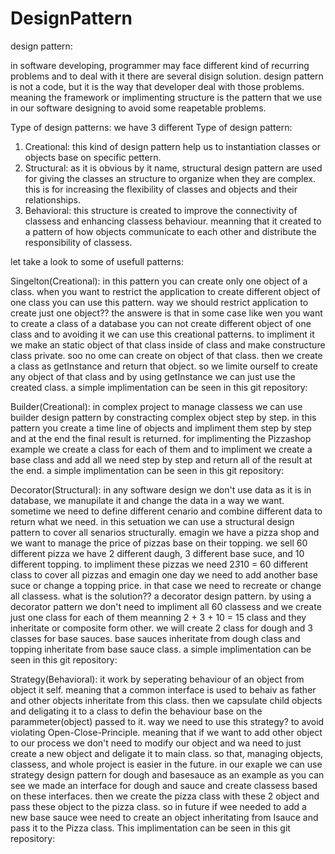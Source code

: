 # DesignPattern


design pattern:

in software developing, programmer may face different kind of recurring  problems and to deal with it there are several disign solution.
design pattern is not a code, but it is the way that developer deal with those problems. meaning the framework or implimenting structure is the pattern that we use in our software designing to avoid some reapetable problems.

Type of design patterns:
we have 3 different Type of design pattern:
1. Creational: this kind of design pattern help us to instantiation classes or objects base on specific pettern.
2. Structural: as it is obvious by it name, structural design pattern are used for giving the classes an structure to organize when they are complex. this is for increasing the flexibility of classes and objects and their relationships.
3. Behavioral: this structure is created to improve the connectivity of classess and enhancing classess behaviour. meanning that it created to a pattern of how objects communicate to each other and distribute the responsibility of classess.

let take a look to some of usefull patterns:

Singelton(Creational):
	in this pattern you can create only one object of a class. when you want to restrict the application to create different object of one class you can use this pattern.
	way we should restrict application to create just one object?? the answere is that in some case like wen you want to create a class of a database you can not create different object of one class and to avoiding it we can use this creational patterns.
	to impliment it we make an static object of that class inside of class and make constructure class private. soo no ome can create on object of that class. then we create a class as getInstance and return that object. so we limite ourself to create any object of that class and by using getInstance we can just use the created class.
	a simple implimentation can be seen in this git repository:
	
	
Builder(Creational):
	in complex project to manage classess we can use builder design pattern by constracting complex object step by step. in this pattern you create a time line of objects and impliment them step by step and at the end the final result is returned.
	for implimenting the Pizzashop example we create a class for each of them and to impliment we create a base class and add all we need step by step and return all of the result at the end.
	a simple implimentation can be seen in this git repository:

Decorator(Structural):
	in any software design we don't use data as it is in database, we manupilate it and change the data in a way we want. 
	sometime we need to define different cenario and combine different data to return what we need. in this setuation we can use a structural design pattern to cover all senarios structurally.
	emagin we have a pizza shop and we want to manage the price of pizzas base on their topping. we sell 60 different pizza 
	we have 2 different daugh, 3 different base suce, and 10 different topping. to impliment these pizzas we need 2*3*10 = 60 different class to cover all pizzas and emagin one day we need to add another base suce or change a topping price. in that case we need to recreate or change all classess.
	what is the solution?? a decorator design pattern.
	by using a decorator pattern we don't need to impliment all 60 classess and we create just one class for each of them meanning 2 + 3 + 10 = 15 class and they inheritate or composite form other.
	we will create 2 class for dough and 3 classes for base sauces. base sauces inheritate from dough class and topping inheritate from base sauce class.
	a simple implimentation can be seen in this git repository:
	
Strategy(Behavioral):
	it work by seperating behaviour of an object from object it self. meaning that a common interface is used to behaiv as father and other objects inheritate from this class. then we capsulate child objects and deligating it to a class to defin the behaviour base on the parammeter(object) passed to it.
	way we need to use this strategy? to avoid violating Open-Close-Principle. meaning that if we want to add other object to our process we don't need to modify our object and wa need to just create a new object and deligate it to main class. so that, managing objects, classess, and whole project is easier in the future.
	in our exaple we can use strategy design pattern for dough and basesauce as an example
	as you can see we made an interface for dough and sauce and create classess based on these interfaces. then we create the pizza class with these 2 object and pass these object to the pizza class.
	so in future if wee needed to add a new base sauce wee need to create an object inheritating from Isauce and pass it to the Pizza class.
	This implimentation can be seen in this git repository:

	
